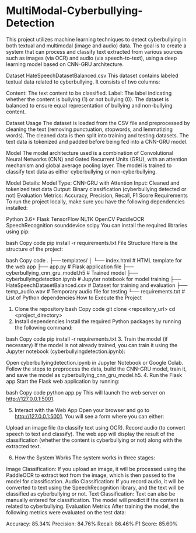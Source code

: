 # MultiModal-Cyberbullying-Detection
This project utilizes machine learning techniques to detect cyberbullying in both textual and multimodal (image and audio) data. The goal is to create a system that can process and classify text extracted from various sources such as images (via OCR) and audio (via speech-to-text), using a deep learning model based on CNN-GRU architecture.

Dataset
HateSpeechDatasetBalanced.csv
This dataset contains labeled textual data related to cyberbullying. It consists of two columns:

Content: The text content to be classified.
Label: The label indicating whether the content is bullying (1) or not bullying (0).
The dataset is balanced to ensure equal representation of bullying and non-bullying content.

Dataset Usage
The dataset is loaded from the CSV file and preprocessed by cleaning the text (removing punctuation, stopwords, and lemmatizing words). The cleaned data is then split into training and testing datasets. The text data is tokenized and padded before being fed into a CNN-GRU model.

Model
The model architecture used is a combination of Convolutional Neural Networks (CNN) and Gated Recurrent Units (GRU), with an attention mechanism and global average pooling layer. The model is trained to classify text data as either cyberbullying or non-cyberbullying.

Model Details:
Model Type: CNN-GRU with Attention
Input: Cleaned and tokenized text data
Output: Binary classification (cyberbullying detected or not)
Evaluation Metrics: Accuracy, Precision, Recall, F1 Score
Requirements
To run the project locally, make sure you have the following dependencies installed:

Python 3.6+
Flask
TensorFlow
NLTK
OpenCV
PaddleOCR
SpeechRecognition
sounddevice
scipy
You can install the required libraries using pip:

bash
Copy code
pip install -r requirements.txt
File Structure
Here is the structure of the project:

bash
Copy code
.
├── templates/
│   └── index.html           # HTML template for the web app
├── app.py                   # Flask application file
├── cyberbullying_cnn_gru_model.h5  # Trained model
├── cyberbullyingdetection.ipynb   # Jupyter notebook for model training
├── HateSpeechDatasetBalanced.csv  # Dataset for training and evaluation
├── temp_audio.wav           # Temporary audio file for testing
└── requirements.txt         # List of Python dependencies
How to Execute the Project
1. Clone the repository
bash
Copy code
git clone <repository_url>
cd <project_directory>
2. Install dependencies
Install the required Python packages by running the following command:

bash
Copy code
pip install -r requirements.txt
3. Train the model (if necessary)
If the model is not already trained, you can train it using the Jupyter notebook (cyberbullyingdetection.ipynb):

Open cyberbullyingdetection.ipynb in Jupyter Notebook or Google Colab.
Follow the steps to preprocess the data, build the CNN-GRU model, train it, and save the model as cyberbullying_cnn_gru_model.h5.
4. Run the Flask app
Start the Flask web application by running:

bash
Copy code
python app.py
This will launch the web server on http://127.0.0.1:5001.

5. Interact with the Web App
Open your browser and go to http://127.0.0.1:5001. You will see a form where you can either:

Upload an image file (to classify text using OCR).
Record audio (to convert speech to text and classify).
The web app will display the result of the classification (whether the content is cyberbullying or not) along with the extracted text.

6. How the System Works
The system works in three stages:

Image Classification: If you upload an image, it will be processed using the PaddleOCR to extract text from the image, which is then passed to the model for classification.
Audio Classification: If you record audio, it will be converted to text using the SpeechRecognition library, and the text will be classified as cyberbullying or not.
Text Classification: Text can also be manually entered for classification. The model will predict if the content is related to cyberbullying.
Evaluation Metrics
After training the model, the following metrics were evaluated on the test data:

Accuracy: 85.34%
Precision: 84.76%
Recall: 86.46%
F1 Score: 85.60%